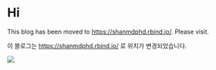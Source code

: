 # Hi

This blog has been moved to <https://shanmdphd.rbind.io/>. Please visit.

이 블로그는 <https://shanmdphd.rbind.io/> 로 위치가 변경되었습니다.

![](https://shanmdphd.rbind.io/banners/welcome.jpg)
